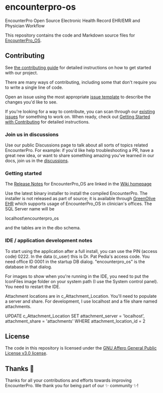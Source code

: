 # encounterpro-os
EncounterPro Open Source Electronic Health Record EHR/EMR and Physician Workflow

This repository contains the code and Markdown source files for [EncounterPro_OS](https://github.com/christillman/encounterpro_os).

## Contributing

See [the contributing guide](CONTRIBUTING.md) for detailed instructions on how to get started with our project.

There are many ways of contributing, including some that don't require you to write a single line of code.

Open an issue using the most appropriate [issue template]() to describe the changes you'd like to see.

If you're looking for a way to contribute, you can scan through our [existing issues](issues) for something to work on. When ready, check out [Getting Started with Contributing](/CONTRIBUTING.md) for detailed instructions.

### Join us in discussions

Use our public Discussions page to talk about all sorts of topics related EncounterPro. For example: if you'd like help troubleshooting a PR, have a great new idea, or want to share something amazing you've learned in our docs, join us in the [discussions](discussions).

### Getting started

The [Release Notes](https://github.com/christillman/encounterpro_os/wiki/Release-Notes) for EncounterPro_OS are linked in the [Wiki homepage](wiki)

Use the latest binary installer to install the compiled EncounterPro. The installer is not released as part of source; it is available through [GreenOlive EHR](https://www.greenoliveehr.com/) which supports usage of EncounterPro_OS in clinician's offices. The SQL Server name will be 

localhost\encounterpro_os

and the tables are in the dbo schema.

### IDE / application development notes

To start using the application after a full install, you can use the PIN (access code) 0222. 
In the data (c_user) this is Dr. Pat Pedia's access code. You need office ID 0001 in the startup
DB dialog. "encounterpro_os" is the database in that dialog.

For images to show when you're running in the IDE, you need to put the IconFiles image folder 
on your system path (I use the System control panel). You need to restart the IDE.

Attachment locations are in c_Attachment_Location. You'll need to populate a server and share. For
development, I use localhost and a file share named attachments.

UPDATE c_Attachment_Location 
SET attachment_server = 'localhost', attachment_share = 'attachments'
WHERE attachment_location_id = 2

## License

The code in this repository is licensed under the [GNU Affero General Public License v3.0 license](https://github.com/christillman/encounterpro_os/blob/master/LICENSE).

## Thanks :purple_heart:

Thanks for all your contributions and efforts towards improving EncounterPro. We thank you for being part of our :sparkles: community :sparkles:!



